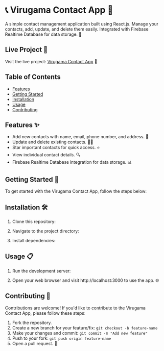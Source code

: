 # 📞 Virugama Contact App 📇

A simple contact management application built using React.js. Manage your contacts, add, update, and delete them easily. Integrated with Firebase Realtime Database for data storage. 🚀

## Live Project 🌟

Visit the live project: [Virugama Contact App](https://virugama-contact-app.web.app/) 🚀

## Table of Contents

- [Features](#features)
- [Getting Started](#getting-started)
- [Installation](#installation)
- [Usage](#usage)
- [Contributing](#contributing)

## Features ✨

- Add new contacts with name, email, phone number, and address. 📝
- Update and delete existing contacts. 🔄❌
- Star important contacts for quick access. ⭐
- View individual contact details. 🔍
- Firebase Realtime Database integration for data storage. 📊

## Getting Started 🚀

To get started with the Virugama Contact App, follow the steps below:

## Installation 🛠️

1. Clone this repository:

2. Navigate to the project directory:

3. Install dependencies:

## Usage 📋

1. Run the development server:

2. Open your web browser and visit http://localhost:3000 to use the app. 🌐

## Contributing 🤝

Contributions are welcome! If you'd like to contribute to the Virugama Contact App, please follow these steps:

1. Fork the repository.
2. Create a new branch for your feature/fix: `git checkout -b feature-name`
3. Make your changes and commit: `git commit -m "Add new feature"`
4. Push to your fork: `git push origin feature-name`
5. Open a pull request. 🚀

